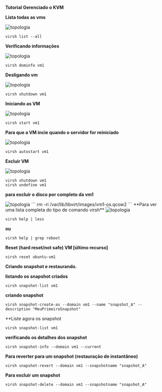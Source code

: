 **Tutorial Gerenciado o KVM**

**Lista todas as vms**

<img src="https://user-images.githubusercontent.com/51387190/114323313-f3ef9b80-9afa-11eb-9c6c-6be743809624.png" alt="topologia" title="listando vms"/>

```
virsh list --all
```
**Verificando informações**

<img src="https://user-images.githubusercontent.com/51387190/114323374-42049f00-9afb-11eb-8c1d-ad74084114fa.png" alt="topologia" title="verificando informacoes"/>

```
virsh dominfo vm1
```
**Desligando vm**

<img src="https://user-images.githubusercontent.com/51387190/114323463-b3445200-9afb-11eb-9d1f-12f4dd828848.png" alt="topologia" title="desligando vms"/>

```
virsh shutdown vm1
```
**Iniciando as VM**

<img src="https://user-images.githubusercontent.com/51387190/114323494-dec73c80-9afb-11eb-94e4-2813b7b8f7db.png" alt="topologia" title="iniciando vms"/>

```
virsh start vm1
```

**Para que a VM incie quando o servidor for reiniciado**

<img src="https://user-images.githubusercontent.com/51387190/114323524-fc94a180-9afb-11eb-9992-a657d963ead0.png" alt="topologia" title="incio automatico vms"/>

```
virsh autostart vm1
```
**Excluir VM**

<img src="https://user-images.githubusercontent.com/51387190/114324715-fb667300-9b01-11eb-8116-fb4eac725f70.png" alt="topologia" title="excluindo vms"/>

```
virsh shutdown vm1
virsh undefine vm1
```
**para excluir o disco por completo da vm1**

<img src="https://user-images.githubusercontent.com/51387190/114324750-2f419880-9b02-11eb-8f95-4da5daa17d54.png" alt="topologia" title="excluindo vms"/>
```
rm -ri /var/lib/libvirt/images/vm1-os.qcow2
```
**Para ver uma lista completa do tipo de comando virsh**

<img src="https://user-images.githubusercontent.com/51387190/114323559-24840500-9afc-11eb-9a26-2c79ea3c0dcb.png" alt="topologia" title="lista do comando virsh"/>

```
virsh help | less
```
**ou**
```
virsh help | grep reboot
```
**Reset (hard reset/not safe) VM [último recurso]**

```
virsh reset ubuntu-vm1
```

**Criando snapshot e restaurando.** 

**listando os snapshot criados**
```
virsh snapshot-list vm1
```
**criando snapshot**
```
virsh snapshot-create-as --domain vm1 --name "snapshot_A" --description "MeuPrimeiroSnapshot" 
```
**Liste agora os snapshot
```
virsh snapshot-list vm1
```
**verificando os detalhes dos snapshot**
```
virsh snapshot-info --domain vm1 --current
```
**Para reverter para um snapshot (restauração de instantâneo)**
``` 
virsh snapshot-revert --domain vm1 --snapshotname "snapshot_A" 
``` 
**Para excluir um snapshot**
```
virsh snapshot-delete --domain vm1 --snapshotname "snapshot_A"
```
